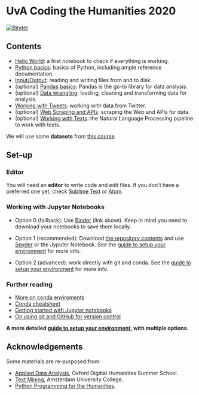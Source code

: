 # UvA Coding the Humanities 2020

[![Binder](https://mybinder.org/badge_logo.svg)](https://mybinder.org/v2/gh/Giovanni1085/UvA_CDH_2020/master)

## Contents

* [Hello World](notebooks/0_HelloWorld.ipynb): a first notebook to check if everything is working.
* [Python basics](notebooks/1_Basics.ipynb): basics of Python, including ample reference documentation.
* [Input/Output](notebooks/2_InputOutput.ipynb): reading and writing files from and to disk.
* (optional) [Pandas basics](notebooks/3_PandasBasics.ipynb): Pandas is the go-to library for data analysis.
* (optional) [Data wrangling](notebooks/4_DataWrangling.ipynb): loading, cleaning and transforming data for analysis. 
* [Working with Tweets](notebooks/5_WorkingTweets.ipynb): working with data from Twitter.
* (optional) [Web Scraping and APIs](notebooks/6_WebScraping.ipynb): scraping the Web and APIs for data.
* (optional) [Working with Texts](notebooks/7_WorkingTexts.ipynb): the Natural Language Processing pipeline to work with texts.

We will use some **datasets** from [this course](https://github.com/mromanello/ADA-DHOxSS/tree/master/data).

## Set-up

### Editor

You will need an **editor** to write code and edit files. If you don't have a preferred one yet, check [Sublime Text](https://www.sublimetext.com/) or [Atom](https://atom.io/).

### Working with Jupyter Notebooks

* Option 0 (fallback): Use [Binder](https://mybinder.org) (link above). Keep in mind you need to download your notebooks to save them locally.

* Option 1 (recommended): Download [the repository contents](https://github.com/Giovanni1085/UvA_CDH_2020) and use [Spyder](https://www.spyder-ide.org/) or the Jyputer Notebook. See the [guide to setup your environment](setup.md) for more info.

* Option 2 (advanced): work directly with git and conda. See the [guide to setup your environment](setup.md) for more info.

### Further reading

* [More on conda enviroments](https://docs.conda.io/projects/conda/en/latest/user-guide/tasks/manage-environments.html)
* [Conda cheatsheet](https://docs.conda.io/projects/conda/en/4.6.0/_downloads/52a95608c49671267e40c689e0bc00ca/conda-cheatsheet.pdf)
* [Getting started with Jupyter notebooks](https://medium.com/codingthesmartway-com-blog/getting-started-with-jupyter-notebook-for-python-4e7082bd5d46)
* [On using git and GitHub for version control](https://alan-turing-institute.github.io/rsd-engineeringcourse/ch02git)

**A more detailed [guide to setup your environment](setup.md), with multiple options.**

## Acknowledgements

Some materials are re-purposed from:

* [Applied Data Analysis](https://github.com/mromanello/ADA-DHOxSS), Oxford Digitial Humanities Summer School.
* [Text Mining](https://github.com/Giovanni1085/AUC_TMCI_2019), Amsterdam University College.
* [Python Programming for the Humanities](http://www.karsdorp.io/python-course).
